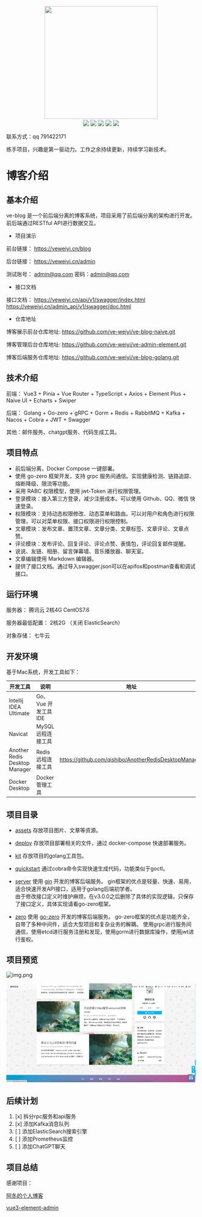 <div align=center>
<img src="https://mms1.baidu.com/it/u=2815887849,1501151317&fm=253&app=138&f=JPEG" width=300" height="300" />
</div>
<div align=center>
<img src="https://img.shields.io/badge/golang-1.20-blue"/>
<img src="https://img.shields.io/badge/gin-1.9.0-lightBlue"/>
<img src="https://img.shields.io/badge/gorm-1.24.7-red"/>
<img src="https://img.shields.io/badge/redis-9.0.2-brightgreen"/>
<img src="https://img.shields.io/badge/swagger-v1.5.3-green"/>

</div>

联系方式：qq 791422171

练手项目，兴趣是第一驱动力。工作之余持续更新，持续学习新技术。

# 博客介绍

## 基本介绍
ve-blog 是一个前后端分离的博客系统，项目采用了前后端分离的架构进行开发。前后端通过RESTful API进行数据交互。

+ 项目演示

前台链接： https://veweiyi.cn/blog

后台链接： https://veweiyi.cn/admin

测试账号： admin@qq.com 密码：admin@qq.com

+ 接口文档

接口文档： https://veweiyi.cn/api/v1/swagger/index.html  https://veweiyi.cn/admin_api/v1/swagger/doc.html


+ 仓库地址

博客展示前台仓库地址: https://github.com/ve-weiyi/ve-blog-naive.git

博客管理后台仓库地址: https://github.com/ve-weiyi/ve-admin-element.git

博客后端服务仓库地址: https://github.com/ve-weiyi/ve-blog-golang.git


## 技术介绍

前端： Vue3 + Pinia + Vue Router + TypeScript + Axios + Element Plus + Naive UI + Echarts + Swiper

后端： Golang + Go-zero + gRPC + Gorm + Redis + RabbitMQ + Kafka + Nacos + Cobra + JWT + Swagger


其他：邮件服务、chatgpt服务、代码生成工具。

## 项目特点
* 前后端分离，Docker Compose 一键部署。
* 使用 go-zero 框架开发，支持 grpc 服务间通信。实现健康检测、链路追踪、熔断降级、限流等功能。
* 采用 RABC 权限模型，使用 jwt-Token 进行权限管理。
* 登录模块：接入第三方登录，减少注册成本。可以使用 Github、QQ、微信 快速登录。    
* 权限模块：支持动态权限修改、动态菜单和路由。可以对用户和角色进行权限管理，可以对菜单权限、接口权限进行权限控制。
* 文章模块：发布文章、置顶文章、文章分类、文章标签、文章评论、文章点赞。
* 评论模块：发布评论、回复评论、评论点赞、表情包，评论回复邮件提醒。
* 说说、友链、相册、留言弹幕墙、音乐播放器、聊天室。
* 文章编辑使用 Markdown 编辑器。
* 提供了接口文档。通过导入swagger.json可以在apifox和postman查看和调试接口。

## 运行环境
服务器： 腾讯云 2核4G CentOS7.6

服务器最低配置： 2核2G （关闭 ElasticSearch）

对象存储： 七牛云

## 开发环境
基于Mac系统，开发工具如下：

| 开发工具                          | 说明             | 地址                                                    |
|-------------------------------|----------------|-------------------------------------------------------|
| Intellij IDEA Ultimate        | Go、Vue 开发工具IDE |                                                       |
| Navicat                       | MySQL 远程连接工具   |                                                       |
| Another Redis Desktop Manager | Redis 远程连接工具   | https://github.com/qishibo/AnotherRedisDesktopManager |
| Docker Desktop                | Docker 管理工具    |                                                       |


## 项目目录

+ [assets](assets) 存放项目图片、文章等资源。
+ [deploy](deploy) 存放项目部署相关的文件，通过 docker-compose 快速部署服务。
+ [kit](kit) 存放项目的golang工具包。
+ [quickstart](quickstart) 通过cobra命令实现快速生成代码，功能类似于goctl。
+ [server](server) 使用 [gin](https://github.com/gin-gonic/gin) 开发的博客后端服务。
  gin框架的优点是轻量、快速、易用，适合快速开发API接口，适用于golang后端初学者。  
  由于修改接口定义时维护麻烦，在v3.0.0之后删除了具体的实现逻辑，只保存了接口定义，具体实现请看go-zero框架。

+ [zero](zero) 使用 [go-zero](https://github.com/zeromicro/go-zero) 开发的博客后端服务。
  go-zero框架的优点是功能齐全，自带了多种中间件，适合大型项目和复杂业务的解耦。
  使用grpc进行服务间通信，使用etcd进行服务注册和发现，使用gorm进行数据库操作，使用jwt进行鉴权。


## 项目预览
![img.png](assets/images/img.png)

![img_1.png](assets/images/img_1.png)

## 后续计划
1. [x] 拆分rpc服务和api服务
2. [x] 添加Kafka消息队列
3. [ ] 添加ElasticSearch搜索引擎
4. [ ] 添加Prometheus监控
5. [ ] 添加ChatGPT聊天

## 项目总结

感谢项目：

[阿冬的个人博客](https://github.com/ttkican/Blog)

[vue3-element-admin](https://github.com/youlaitech/vue3-element-admin)
